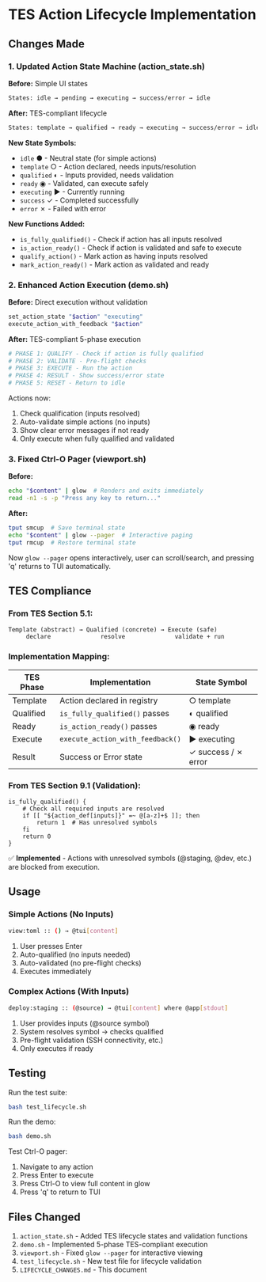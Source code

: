 # TES Action Lifecycle Implementation

## Changes Made

### 1. Updated Action State Machine (action_state.sh)

**Before:** Simple UI states
```bash
States: idle → pending → executing → success/error → idle
```

**After:** TES-compliant lifecycle
```bash
States: template → qualified → ready → executing → success/error → idle
```

**New State Symbols:**
- `idle` ● - Neutral state (for simple actions)
- `template` ○ - Action declared, needs inputs/resolution
- `qualified` ◐ - Inputs provided, needs validation
- `ready` ◉ - Validated, can execute safely
- `executing` ▶ - Currently running
- `success` ✓ - Completed successfully
- `error` ✗ - Failed with error

**New Functions Added:**
- `is_fully_qualified()` - Check if action has all inputs resolved
- `is_action_ready()` - Check if action is validated and safe to execute
- `qualify_action()` - Mark action as having inputs resolved
- `mark_action_ready()` - Mark action as validated and ready

### 2. Enhanced Action Execution (demo.sh)

**Before:** Direct execution without validation
```bash
set_action_state "$action" "executing"
execute_action_with_feedback "$action"
```

**After:** TES-compliant 5-phase execution
```bash
# PHASE 1: QUALIFY - Check if action is fully qualified
# PHASE 2: VALIDATE - Pre-flight checks
# PHASE 3: EXECUTE - Run the action
# PHASE 4: RESULT - Show success/error state
# PHASE 5: RESET - Return to idle
```

Actions now:
1. Check qualification (inputs resolved)
2. Auto-validate simple actions (no inputs)
3. Show clear error messages if not ready
4. Only execute when fully qualified and validated

### 3. Fixed Ctrl-O Pager (viewport.sh)

**Before:**
```bash
echo "$content" | glow  # Renders and exits immediately
read -n1 -s -p "Press any key to return..."
```

**After:**
```bash
tput smcup  # Save terminal state
echo "$content" | glow --pager  # Interactive paging
tput rmcup  # Restore terminal state
```

Now `glow --pager` opens interactively, user can scroll/search, and pressing 'q' returns to TUI automatically.

## TES Compliance

### From TES Section 5.1:
```
Template (abstract) → Qualified (concrete) → Execute (safe)
     declare              resolve              validate + run
```

### Implementation Mapping:

| TES Phase | Implementation | State Symbol |
|-----------|----------------|--------------|
| Template | Action declared in registry | ○ template |
| Qualified | `is_fully_qualified()` passes | ◐ qualified |
| Ready | `is_action_ready()` passes | ◉ ready |
| Execute | `execute_action_with_feedback()` | ▶ executing |
| Result | Success or Error state | ✓ success / ✗ error |

### From TES Section 9.1 (Validation):
```
is_fully_qualified() {
    # Check all required inputs are resolved
    if [[ "${action_def[inputs]}" =~ @[a-z]+$ ]]; then
        return 1  # Has unresolved symbols
    fi
    return 0
}
```

✅ **Implemented** - Actions with unresolved symbols (@staging, @dev, etc.) are blocked from execution.

## Usage

### Simple Actions (No Inputs)
```bash
view:toml :: () → @tui[content]
```
1. User presses Enter
2. Auto-qualified (no inputs needed)
3. Auto-validated (no pre-flight checks)
4. Executes immediately

### Complex Actions (With Inputs)
```bash
deploy:staging :: (@source) → @tui[content] where @app[stdout]
```
1. User provides inputs (@source symbol)
2. System resolves symbol → checks qualified
3. Pre-flight validation (SSH connectivity, etc.)
4. Only executes if ready

## Testing

Run the test suite:
```bash
bash test_lifecycle.sh
```

Run the demo:
```bash
bash demo.sh
```

Test Ctrl-O pager:
1. Navigate to any action
2. Press Enter to execute
3. Press Ctrl-O to view full content in glow
4. Press 'q' to return to TUI

## Files Changed

1. `action_state.sh` - Added TES lifecycle states and validation functions
2. `demo.sh` - Implemented 5-phase TES-compliant execution
3. `viewport.sh` - Fixed `glow --pager` for interactive viewing
4. `test_lifecycle.sh` - New test file for lifecycle validation
5. `LIFECYCLE_CHANGES.md` - This document

